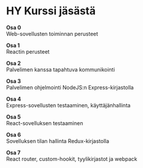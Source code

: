 # HY Kurssi jäsästä </br>

__Osa 0__ <br>
Web-sovellusten toiminnan perusteet

__Osa 1__ <br>
Reactin perusteet

__Osa 2__ <br>
Palvelimen kanssa tapahtuva kommunikointi

__Osa 3__ <br>
Palvelimen ohjelmointi NodeJS:n Express-kirjastolla

__Osa 4__ <br>
Express-sovellusten testaaminen, käyttäjänhallinta

__Osa 5__ <br>
React-sovelluksen testaaminen

__Osa 6__ <br>
Sovelluksen tilan hallinta Redux-kirjastolla

__Osa 7__ <br>
React router, custom-hookit, tyylikirjastot ja webpack
